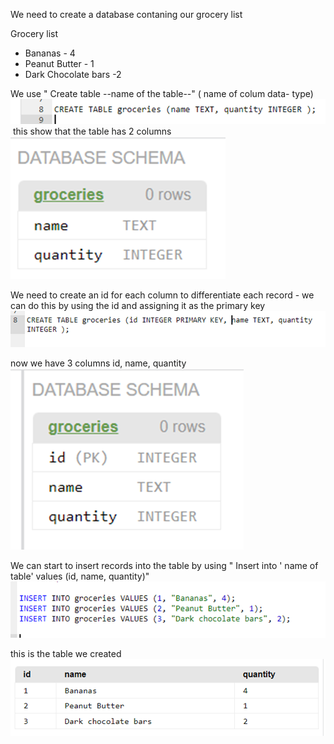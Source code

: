 We need to create a database contaning our grocery list

Grocery list
- Bananas - 4
-  Peanut Butter - 1
-  Dark Chocolate bars  -2 

We use " Create table  --name of the table--" ( name of colum  data- type)  
![](src/1.png)
![]()
this show that the table has 2 columns
![](src/3.png)


We need to create an id for each column to differentiate each record - we can do this by using the id and assigning it as the primary key
![](src/4.png)

now we have 3 columns  id, name, quantity
![](src/5.png)


We can start to insert records into the table by using
" Insert into  ' name of table'  values (id, name, quantity)"
![](src/6.png)

this is the table we created
![](src/9.png)


